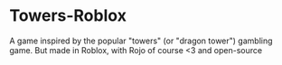 # Towers-Roblox
A game inspired by the popular "towers" (or "dragon tower") gambling game. But made in Roblox, with Rojo of course <3 and open-source
